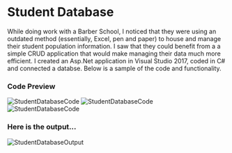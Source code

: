 # Student Database
While doing work with a Barber School, I noticed that they were using an outdated method (essentially, Excel, pen and paper) to house and manage their student population information. I saw that they could benefit from a a simple CRUD application that would make managing their data much more efficient. I created an Asp.Net application in Visual Studio 2017, coded in C# and connected a databse. Below is a sample of the code and functionality.  

### Code Preview 

![StudentDatabaseCode](https://itstaraking.github.io/StudentDatabase/SQLScreenShot.png)
![StudentDatabaseCode](https://itstaraking.github.io/StudentDatabase/StudentClass.png)
![StudentDatabaseCode](https://itstaraking.github.io/StudentDatabase/StudentClassASPX.png)

### Here is the output...

![StudentDatabaseOutput](https://itstaraking.github.io/StudentDatabase/studentdatabasegif.gif)
